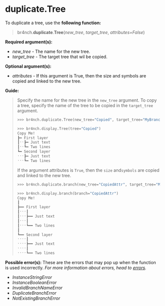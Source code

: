 # duplicate.Tree

To duplicate a tree, use the **following function:**

> br4nch.**duplicate**.**Tree**(*new_tree*, *target_tree*, *attributes=False*)

**Required argument(s):**

- *new_tree* - The name for the new tree.
- *target_tree* - The target tree that wil be copied.

**Optional argument(s):**

- *attributes* - If this argument is True, then the size and symbols are copied and linked to the new tree.

**Guide:**

> Specify the name for the new tree in the `new_tree` argument. To copy a tree, specify the name of the tree to be copied in the `target_tree` argument.
>
> ```python
> >>> br4nch.duplicate.Tree(new_tree="Copied", target_tree="MyBranch")
> 
> >>> br4nch.display.Tree(tree="Copied")
> Copy Me!
> ┣━ First layer
> ┃ˑˑ┣━ Just text
> ┃ˑˑ┗━ Two lines
> ┗━ Second layer
> ˑˑˑ┣━ Just text
> ˑˑˑ┗━ Two lines
> ```
>
> If the argument attributes is `True`, then the `size` and`symbols` are copied and linked to the new tree.
>
> ```python
> >>> br4nch.duplicate.branch(new_tree="CopiedAttr", target_tree="MyBranch", attributes=True)
> 
> >>> br4nch.display.branch(branch="CopiedAttr")
> Copy Me!
> ┃
> ┣━━ First layer
> ┃ˑˑˑ┃
> ┃ˑˑˑ┣━━ Just text
> ┃ˑˑˑ┃
> ┃ˑˑˑ┗━━ Two lines
> ┃
> ┗━━ Second layer
> ˑˑˑˑ┃
> ˑˑˑˑ┣━━ Just text
> ˑˑˑˑ┃
> ˑˑˑˑ┗━━ Two lines
> ```
>

**Possible error(s):**
These are the errors that may pop up when the function is used incorrectly.
*For more information about errors, head to [errors](../../guides/errors.md).*

- *InstanceStringError*
- *InstanceBooleanError*
- *InvalidBranchNameError*
- *DuplicateBranchError*
- *NotExistingBranchError*

